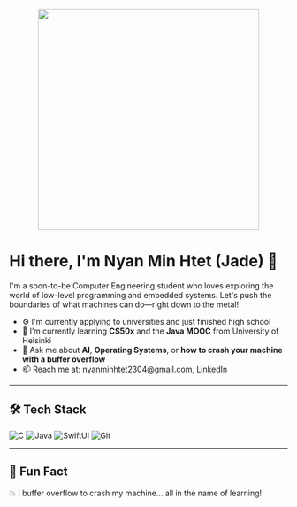 <p align="center">
  <img src="https://media.giphy.com/media/3o7TKtnuHOHHUjR38Y/giphy.gif" width="400"/>
</p>

# Hi there, I'm Nyan Min Htet (Jade) 👋

I'm a soon-to-be Computer Engineering student who loves exploring the world of low-level programming and embedded systems. Let's push the boundaries of what machines can do—right down to the metal!

- ⚙️ I'm currently applying to universities and just finished high school
- 🌱 I’m currently learning **CS50x** and the **Java MOOC** from University of Helsinki
- 🧠 Ask me about **AI**, **Operating Systems**, or **how to crash your machine with a buffer overflow**
- 📫 Reach me at: [nyanminhtet2304@gmail.com](mailto:nyanminhtet2304@gmail.com), [LinkedIn](https://www.linkedin.com/in/nyanmin23)

---

## 🛠️ Tech Stack

![C](https://img.shields.io/badge/C-00599C?style=for-the-badge&logo=c&logoColor=white)
![Java](https://img.shields.io/badge/Java-ED8B00?style=for-the-badge&logo=java&logoColor=white)
![SwiftUI](https://img.shields.io/badge/SwiftUI-FA7343?style=for-the-badge&logo=swift&logoColor=white)
![Git](https://img.shields.io/badge/Git-F05032?style=for-the-badge&logo=git&logoColor=white)

---

## 🧠 Fun Fact

💥 I buffer overflow to crash my machine... all in the name of learning!
